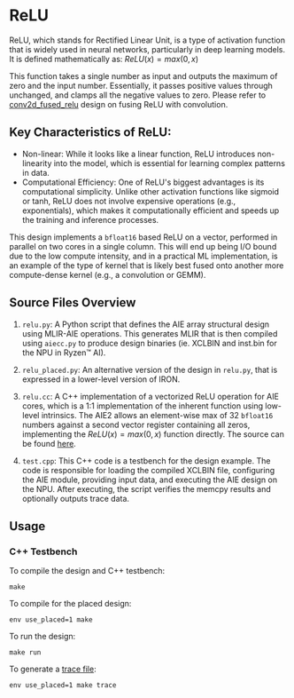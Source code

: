 <!---//===- README.md --------------------------*- Markdown -*-===//
//
// This file is licensed under the Apache License v2.0 with LLVM Exceptions.
// See https://llvm.org/LICENSE.txt for license information.
// SPDX-License-Identifier: Apache-2.0 WITH LLVM-exception
//
// Copyright (C) 2022, Advanced Micro Devices, Inc.
// 
//===----------------------------------------------------------------------===//-->

# ReLU


ReLU, which stands for Rectified Linear Unit, is a type of activation function that is widely used in neural networks, particularly in deep learning models. It is defined mathematically as: $ReLU(x) = max(0,x)$

This function takes a single number as input and outputs the maximum of zero and the input number. Essentially, it passes positive values through unchanged, and clamps all the negative values to zero. Please refer to [conv2d_fused_relu](../conv2d_fused_relu/) design on fusing ReLU with convolution.

## Key Characteristics of ReLU:
* Non-linear: While it looks like a linear function, ReLU introduces non-linearity into the model, which is essential for learning complex patterns in data.
* Computational Efficiency: One of ReLU's biggest advantages is its computational simplicity. Unlike other activation functions like sigmoid or tanh, ReLU does not involve expensive operations (e.g., exponentials), which makes it computationally efficient and speeds up the training and inference processes.

This design implements a `bfloat16` based ReLU on a vector, performed in parallel on two cores in a single column.  This will end up being I/O bound due to the low compute intensity, and in a practical ML implementation, is an example of the type of kernel that is likely best fused onto another more compute-dense kernel (e.g., a convolution or GEMM).


## Source Files Overview

1. `relu.py`: A Python script that defines the AIE array structural design using MLIR-AIE operations. This generates MLIR that is then compiled using `aiecc.py` to produce design binaries (ie. XCLBIN and inst.bin for the NPU in Ryzen™ AI). 

1. `relu_placed.py`: An alternative version of the design in `relu.py`, that is expressed in a lower-level version of IRON.

1. `relu.cc`: A C++ implementation of a vectorized ReLU operation for AIE cores, which is a 1:1 implementation of the inherent function using low-level intrinsics.  The AIE2 allows an element-wise max of 32 `bfloat16` numbers against a second vector register containing all zeros, implementing the $ReLU(x) = max(0,x)$ function directly.   The source can be found [here](../../../aie_kernels/aie2/relu.cc).

1. `test.cpp`: This C++ code is a testbench for the design example. The code is responsible for loading the compiled XCLBIN file, configuring the AIE module, providing input data, and executing the AIE design on the NPU. After executing, the script verifies the memcpy results and optionally outputs trace data.


## Usage

### C++ Testbench

To compile the design and C++ testbench:
```shell
make
```

To compile for the placed design:

```shell
env use_placed=1 make
```

To run the design:
```shell
make run
```

To generate a [trace file](../../../programming_guide/section-4/section-4b/README.md):
```shell
env use_placed=1 make trace
```
